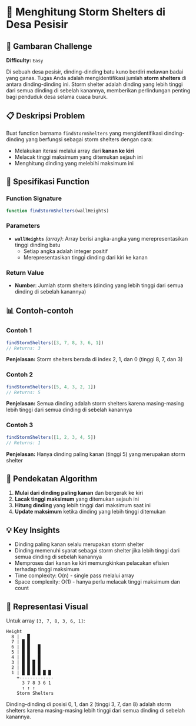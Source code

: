 # 🌊 Menghitung Storm Shelters di Desa Pesisir

## 🎯 Gambaran Challenge
**Difficulty:** `Easy`

Di sebuah desa pesisir, dinding-dinding batu kuno berdiri melawan badai yang ganas. Tugas Anda adalah mengidentifikasi jumlah **storm shelters** di antara dinding-dinding ini. Storm shelter adalah dinding yang lebih tinggi dari semua dinding di sebelah kanannya, memberikan perlindungan penting bagi penduduk desa selama cuaca buruk.

## 📋 Deskripsi Problem

Buat function bernama `findStormShelters` yang mengidentifikasi dinding-dinding yang berfungsi sebagai storm shelters dengan cara:
- Melakukan iterasi melalui array dari **kanan ke kiri**
- Melacak tinggi maksimum yang ditemukan sejauh ini
- Menghitung dinding yang melebihi maksimum ini

## 🔧 Spesifikasi Function

### Function Signature
```javascript
function findStormShelters(wallHeights)
```

### Parameters
- **`wallHeights`** *(array)*: Array berisi angka-angka yang merepresentasikan tinggi dinding batu
  - Setiap angka adalah integer positif
  - Merepresentasikan tinggi dinding dari kiri ke kanan

### Return Value
- **Number**: Jumlah storm shelters (dinding yang lebih tinggi dari semua dinding di sebelah kanannya)

## 📊 Contoh-contoh

### Contoh 1
```javascript
findStormShelters([3, 7, 8, 3, 6, 1])
// Returns: 3
```
**Penjelasan:** Storm shelters berada di index 2, 1, dan 0 (tinggi 8, 7, dan 3)

### Contoh 2
```javascript
findStormShelters([5, 4, 3, 2, 1])
// Returns: 5
```
**Penjelasan:** Semua dinding adalah storm shelters karena masing-masing lebih tinggi dari semua dinding di sebelah kanannya

### Contoh 3
```javascript
findStormShelters([1, 2, 3, 4, 5])
// Returns: 1
```
**Penjelasan:** Hanya dinding paling kanan (tinggi 5) yang merupakan storm shelter

## 🧠 Pendekatan Algorithm

1. **Mulai dari dinding paling kanan** dan bergerak ke kiri
2. **Lacak tinggi maksimum** yang ditemukan sejauh ini
3. **Hitung dinding** yang lebih tinggi dari maksimum saat ini
4. **Update maksimum** ketika dinding yang lebih tinggi ditemukan

## 💡 Key Insights

- Dinding paling kanan selalu merupakan storm shelter
- Dinding memenuhi syarat sebagai storm shelter jika lebih tinggi dari semua dinding di sebelah kanannya
- Memproses dari kanan ke kiri memungkinkan pelacakan efisien terhadap tinggi maksimum
- Time complexity: O(n) - single pass melalui array
- Space complexity: O(1) - hanya perlu melacak tinggi maksimum dan count

## 🎨 Representasi Visual

Untuk array `[3, 7, 8, 3, 6, 1]`:

```
Height
  8 |   █
  7 | █ █
  6 | █ █   █
  5 | █ █   █
  4 | █ █   █
  3 | █ █ █ █
  2 | █ █ █ █
  1 | █ █ █ █ █ █
    +-------------
      3 7 8 3 6 1
      ↑ ↑ ↑     
    Storm Shelters
```

Dinding-dinding di posisi 0, 1, dan 2 (tinggi 3, 7, dan 8) adalah storm shelters karena masing-masing lebih tinggi dari semua dinding di sebelah kanannya.
